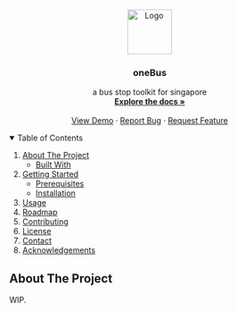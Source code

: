 <br />
<p align="center">
  <a href="https://github.com/recreationx/oneBus">
    <img src="static/images/favicon.ico" alt="Logo" width="80" height="80">
  </a>

  <h3 align="center">oneBus</h3>

  <p align="center">
    a bus stop toolkit for singapore
    <br />
    <a href="https://github.com/recreationx/oneBus"><strong>Explore the docs »</strong></a>
    <br />
    <br />
    <a href="https://one-bus.herokuapp.com/">View Demo</a>
    ·
    <a href="https://github.com/recreationx/oneBus/issues">Report Bug</a>
    ·
    <a href="https://github.com/recreationx/oneBus/issues">Request Feature</a>
  </p>
</p>

<!-- TABLE OF CONTENTS -->
<details open="open">
  <summary>Table of Contents</summary>
  <ol>
    <li>
      <a href="#about-the-project">About The Project</a>
      <ul>
        <li><a href="#built-with">Built With</a></li>
      </ul>
    </li>
    <li>
      <a href="#getting-started">Getting Started</a>
      <ul>
        <li><a href="#prerequisites">Prerequisites</a></li>
        <li><a href="#installation">Installation</a></li>
      </ul>
    </li>
    <li><a href="#usage">Usage</a></li>
    <li><a href="#roadmap">Roadmap</a></li>
    <li><a href="#contributing">Contributing</a></li>
    <li><a href="#license">License</a></li>
    <li><a href="#contact">Contact</a></li>
    <li><a href="#acknowledgements">Acknowledgements</a></li>
  </ol>
</details>


<!-- ABOUT THE PROJECT -->
## About The Project

WIP.